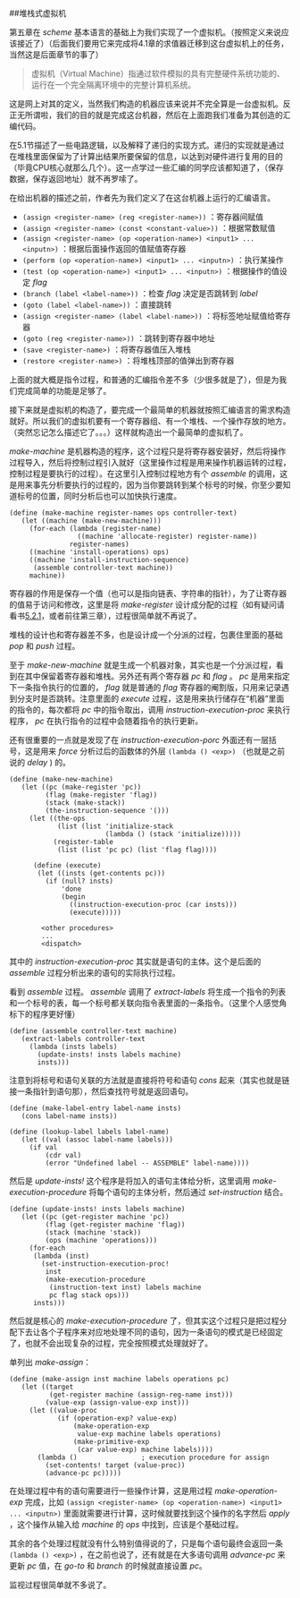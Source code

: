 ##堆栈式虚拟机

第五章在 *scheme* 基本语言的基础上为我们实现了一个虚拟机。（按照定义来说应该接近了）（后面我们要用它来完成将4.1章的求值器迁移到这台虚拟机上的任务，当然这是后面章节的事了）

>虚拟机（Virtual Machine）指通过软件模拟的具有完整硬件系统功能的、运行在一个完全隔离环境中的完整计算机系统。

这是网上对其的定义，当然我们构造的机器应该来说并不完全算是一台虚拟机。反正无所谓啦，我们的目的就是完成这台机器，然后在上面跑我们准备为其创造的汇编代码。

在5.1节描述了一些电路逻辑，以及解释了递归的实现方式。递归的实现就是通过在堆栈里面保留为了计算出结果所要保留的信息，以达到对硬件进行复用的目的（毕竟CPU核心就那么几个）。这一点学过一些汇编的同学应该都知道了，（保存数据，保存返回地址）就不再罗嗦了。

在给出机器的描述之前，作者先为我们定义了在这台机器上运行的汇编语言。

* `(assign <register-name> (reg <register-name>))` ：寄存器间赋值
* `(assign <register-name> (const <constant-value>))` ：根据常数赋值
* `(assign <register-name> (op <operation-name>) <input1> ... <inputn>)` ：根据后面操作返回的值赋值寄存器
* `(perform (op <operation-name>) <input1> ... <inputn>)` ：执行某操作
* `(test (op <operation-name>) <input1> ... <inputn>)` ：根据操作的值设定 *flag*
* `(branch (label <label-name>))` ：检查 *flag* 决定是否跳转到 *label*
* `(goto (label <label-name>))` ：直接跳转
* `(assign <register-name> (label <label-name>))` ：将标签地址赋值给寄存器
* `(goto (reg <register-name>))` ：跳转到寄存器中地址
* `(save <register-name>)` ：将寄存器值压入堆栈
* `(restore <register-name>)` ：将堆栈顶部的值弹出到寄存器

上面的就大概是指令过程，和普通的汇编指令差不多（少很多就是了），但是为我们完成简单的功能是足够了。

接下来就是虚拟机的构造了，要完成一个最简单的机器就按照汇编语言的需求构造就好。所以我们的虚拟机要有一个寄存器组、有一个堆栈、一个操作存放的地方。（突然忘记怎么描述它了。。。）这样就构造出一个最简单的虚拟机了。

*make-machine* 是机器构造的程序，这个过程只是将寄存器安装好，然后将操作过程导入，然后将控制过程引入就好（这里操作过程是用来操作机器运转的过程，控制过程是要执行的过程）。在这里引入控制过程地方有个 *assemble* 的调用，这是用来事先分析要执行的过程的，因为当你要跳转到某个标号的时候，你至少要知道标号的位置，同时分析后也可以加快执行速度。

	(define (make-machine register-names ops controller-text)
	   (let ((machine (make-new-machine)))
	     (for-each (lambda (register-name)
	                 ((machine 'allocate-register) register-name))
	               register-names)
	     ((machine 'install-operations) ops)    
	     ((machine 'install-instruction-sequence)
	      (assemble controller-text machine))
	     machine))

寄存器的作用是保存一个值（也可以是指向链表、字符串的指针），为了让寄存器的值易于访问和修改，这里是将 *make-register* 设计成分配的过程（如有疑问请看书[5.2.1](https://mitpress.mit.edu/sicp/full-text/book/book-Z-H-32.html#%_sec_5.2.1)，或者前往第三章），过程很简单就不再说了。

堆栈的设计也和寄存器差不多，也是设计成一个分派的过程，包裹住里面的基础 *pop* 和 *push* 过程。

至于 *make-new-machine* 就是生成一个机器对象，其实也是一个分派过程，看到在其中保留着寄存器和堆栈。另外还有两个寄存器 *pc* 和 *flag* 。 *pc* 是用来指定下一条指令执行的位置的， *flag* 就是普通的 *flag* 寄存器的阉割版，只用来记录遇到分支时是否跳转。注意里面的 *execute* 过程，这是用来执行储存在“机器”里面的指令的，每次都将 *pc* 中的指令取出，调用 *instruction-execution-proc* 来执行程序， *pc* 在执行指令的过程中会随着指令的执行更新。

还有很重要的一点就是发现了在 *instruction-execution-porc* 外面还有一层括号，这是用来 *force* 分析过后的函数体的外层 `(lambda () <exp>)` （也就是之前说的 *delay* ) 的。

	(define (make-new-machine)
	   (let ((pc (make-register 'pc))
	         (flag (make-register 'flag))
	         (stack (make-stack))
	         (the-instruction-sequence '()))
	     (let ((the-ops
	            (list (list 'initialize-stack
	                        (lambda () (stack 'initialize)))))
	           (register-table
	            (list (list 'pc pc) (list 'flag flag))))

		  (define (execute)
           (let ((insts (get-contents pc)))
             (if (null? insts)
                 'done
                 (begin
                   ((instruction-execution-proc (car insts)))
                   (execute)))))

			<other procedures>
			...
			<dispatch>

其中的 *instruction-execution-proc* 其实就是语句的主体。这个是后面的 *assemble* 过程分析出来的语句的实际执行过程。

看到 *assemble* 过程。 *assemble* 调用了 *extract-labels* 将生成一个指令的列表和一个标号的表，每一个标号都关联向指令表里面的一条指令。（这里个人感觉角标下的程序更好懂）

	(define (assemble controller-text machine)
	   (extract-labels controller-text
	     (lambda (insts labels)
	       (update-insts! insts labels machine)
	       insts)))

注意到将标号和语句关联的方法就是直接将符号和语句 *cons* 起来（其实也就是链接一条指针到语句那），然后查找符号就是返回语句。

	(define (make-label-entry label-name insts)
	   (cons label-name insts))
	
	(define (lookup-label labels label-name)
	   (let ((val (assoc label-name labels)))
	     (if val
	         (cdr val)
	         (error "Undefined label -- ASSEMBLE" label-name))))

然后是 *update-insts!* 这个程序是将加入的语句主体给分析，这里调用 *make-execution-procedure* 将每个语句的主体分析，然后通过 *set-instruction* 结合。

	(define (update-insts! insts labels machine)
	   (let ((pc (get-register machine 'pc))
	         (flag (get-register machine 'flag))
	         (stack (machine 'stack))
	         (ops (machine 'operations)))
	     (for-each
	      (lambda (inst)
	        (set-instruction-execution-proc! 
	         inst
	         (make-execution-procedure
	          (instruction-text inst) labels machine
	          pc flag stack ops)))
	      insts)))

然后就是核心的 *make-execution-procedure* 了，但其实这个过程只是把过程分配下去让各个子程序来对应地处理不同的语句，因为一条语句的模式是已经固定了，也就不会出现复杂的过程，完全按照模式处理就好了。

单列出 *make-assign*：
	
	(define (make-assign inst machine labels operations pc)
	   (let ((target
	          (get-register machine (assign-reg-name inst)))
	         (value-exp (assign-value-exp inst)))
	     (let ((value-proc
	            (if (operation-exp? value-exp)
	                (make-operation-exp
	                 value-exp machine labels operations)
	                (make-primitive-exp
	                 (car value-exp) machine labels))))
	       (lambda ()                ; execution procedure for assign
	         (set-contents! target (value-proc))
	         (advance-pc pc)))))

在处理过程中有的语句需要进行一些操作计算，这是用过程 *make-operation-exp* 完成，比如 `(assign <register-name> (op <operation-name>) <input1> ... <inputn>)` 里面就需要进行计算，这时候就要找到这个操作的名字然后 *apply* ，这个操作从输入给 *machine* 的 *ops* 中找到，应该是个基础过程。

其余的各个处理过程就没有什么特别值得说的了，只是每个语句最终会返回一条 `(lambda () <exp>)` ，在之前也说了，还有就是在大多语句调用 *advance-pc* 来更新 *pc* 值，在 *go-to* 和 *branch* 的时候就直接设置 *pc*。

监视过程很简单就不多说了。

